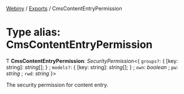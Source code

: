 [Webiny](../README.md) / [Exports](../modules.md) / CmsContentEntryPermission

# Type alias: CmsContentEntryPermission

Ƭ **CmsContentEntryPermission**: *SecurityPermission*<{ `groups?`: { [key: string]: *string*[];  } ; `models?`: { [key: string]: *string*[];  } ; `own`: *boolean* ; `pw`: *string* ; `rwd`: *string*  }\>

The security permission for content entry.

